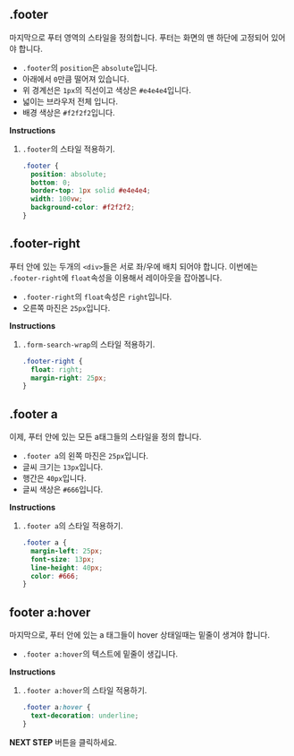 ## .footer
마지막으로 푸터 영역의 스타일을 정의합니다. 푸터는 화면의 맨 하단에 고정되어 있어야 합니다. 
* `.footer`의 `position`은 `absolute`입니다.
* 아래에서 `0`만큼 떨어져 있습니다.
* 위 경계선은 `1px`의 직선이고 색상은 `#e4e4e4`입니다.
* 넓이는 브라우저 전체 입니다.
* 배경 색상은 `#f2f2f2`입니다.

**Instructions**
1. `.footer`의 스타일 적용하기.
    ```css
    .footer {
      position: absolute;
      bottom: 0;
      border-top: 1px solid #e4e4e4;
      width: 100vw;
      background-color: #f2f2f2;
    }
    ```



## .footer-right
푸터 안에 있는 두개의 `<div>`들은 서로 좌/우에 배치 되어야 합니다. 이번에는 `.footer-right`에 `float`속성을 이용해서 레이아웃을 잡아봅니다.        
- `.footer-right`의 `float`속성은 `right`입니다.
- 오른쪽 마진은 `25px`입니다.

**Instructions**
1. `.form-search-wrap`의 스타일 적용하기.
   ```css
   .footer-right {
     float: right;
     margin-right: 25px;
   }
   ```



## .footer a
이제, 푸터 안에 있는 모든 a태그들의 스타일을 정의 합니다.
- `.footer a`의 왼쪽 마진은 `25px`입니다.
- 글씨 크기는 `13px`입니다.
- 행간은 `40px`입니다.
- 글씨 색상은 `#666`입니다.

**Instructions**
1. `.footer a`의 스타일 적용하기.
   ```css
   .footer a {
     margin-left: 25px;
     font-size: 13px;
     line-height: 40px;
     color: #666;
   }
   ```



## footer a:hover
마지막으로, 푸터 안에 있는 a 태그들이 hover 상태일때는 밑줄이 생겨야 합니다.      
- `.footer a:hover`의 텍스트에 밑줄이 생깁니다.

**Instructions**
1. `.footer a:hover`의 스타일 적용하기.
   ```css
   .footer a:hover {
     text-decoration: underline;
   }
   ```



**NEXT STEP** 버튼을 클릭하세요. 